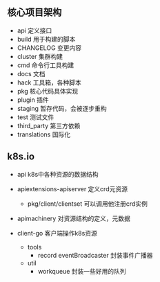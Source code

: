 ## 核心项目架构
- api 定义接口
- build 用于构建的脚本
- CHANGELOG 变更内容
- cluster 集群构建
- cmd 命令行工具构建
- docs 文档
- hack 工具箱，各种脚本
- pkg 核心代码具体实现
- plugin 插件
- staging 暂存代码，会被逐步重构
- test 测试文件
- third_party 第三方依赖
- translations 国际化


## k8s.io
- api k8s中各种资源的数据结构

- apiextensions-apiserver 定义crd元资源
  - pkg/client/clientset 可以调用他注册crd实例

- apimachinery 对资源结构的定义，元数据

- client-go 客户端操作k8s资源
  - tools
    - record eventBroadcaster 封装事件广播器
  - util
    - workqueue 封装一些好用的队列